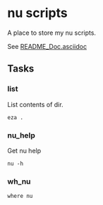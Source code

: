 # nu scripts

A place to store my nu scripts.

See [README_Doc.asciidoc](./README_Doc.asciidoc)

## Tasks

### list

List contents of dir.

```
eza .
```


### nu_help

Get nu help

```
nu -h
```

### wh_nu

```
where nu
```
